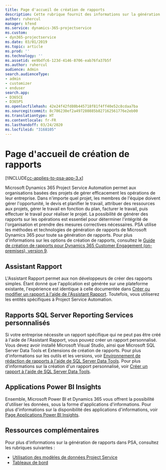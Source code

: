 ```yaml
---
title: Page d'accueil de création de rapports
description: Cette rubrique fournit des informations sur la génération de rapports dans Dynamics 365 Project Service Automation.
author: ruhercul
manager: kfend
ms.service: dynamics-365-projectservice
ms.custom:
- dyn365-projectservice
ms.date: 03/01/2019
ms.topic: article
ms.prod: ''
ms.technology: ''
ms.assetid: ee9bdfc6-123d-4146-8706-eab76fa37b5f
ms.author: ruhercul
audience: Admin
search.audienceType:
- admin
- customizer
- enduser
search.app:
- D365CE
- D365PS
ms.openlocfilehash: 42e24f42fd80b445718f81f4ff40e52c8cdaa7ba
ms.sourcegitcommit: 8c786230ef2a497280885b827162561776e2eb00
ms.translationtype: HT
ms.contentlocale: fr-FR
ms.lasthandoff: 03/24/2020
ms.locfileid: "3168105"
---
```

# <a name="reporting-home-page"></a>Page d'accueil de création de rapports

[!INCLUDE[cc-applies-to-psa-app-3.x](../includes/cc-applies-to-psa-app-3x.md)]

Microsoft Dynamics 365 Project Service Automation permet aux organisations basées des projets de gérer efficacement les opérations de leur entreprise. Dans n'importe quel projet, les membres de l'équipe doivent gérer l'opportunité, le devis et planifier le travail, attribuer des ressources aux projets, gérer le travail en fonction du plan, facturer le travail, puis effectuer le travail pour réaliser le projet. La possibilité de générer des rapports sur les opérations est essentiel pour déterminer l'intégrité de l'organisation et prendre des mesures correctives nécessaires. PSA utilise les méthodes et technologies de génération de rapports de Microsoft Dynamics 365 pour toute sa génération de rapports. Pour plus d'informations sur les options de création de rapports, consultez le [Guide de création de rapports pour Dynamics 365 Customer Engagement (on-premises), version 9](../analytics/reporting-analytics-with-dynamics-365.md).

## <a name="report-wizard"></a>Assistant Rapport

L'Assistant Rapport permet aux non développeurs de créer des rapports simples. Étant donné que l'application est générée sur une plateforme existante, l'expérience est identique à celle documentée dans [Créer ou modifier un rapport à l'aide de l'Assistant Rapport](../basics/create-edit-copy-report-wizard.md). Toutefois, vous utiliserez les entités spécifiques à Project Service Automation.

## <a name="custom-sql-server-reporting-services-reports"></a>Rapports SQL Server Reporting Services personnalisés

Si votre entreprise nécessite un rapport spécifique qui ne peut pas être créé à l'aide de l'Assistant Rapport, vous pouvez créer un rapport personnalisé. Vous devez avoir installé Microsoft Visual Studio, ainsi que Microsoft SQL Server Data Tools et Extensions de création de rapports. Pour plus d'informations sur les outils et les versions, voir [Environnement de rédaction de rapports à l'aide de SQL Server Data Tools](../analytics/report-writing-environment-using-sql-server-data-tools.md). Pour plus d'informations sur la création d'un rapport personnalisé, voir [Créer un rapport à l'aide de SQL Server Data Tools](../analytics/create-a-new-report-using-sql-server-data-tools.md).

## <a name="power-bi-insights-apps"></a>Applications Power BI Insights

Ensemble, Microsoft Power BI et Dynamics 365 vous offrent la possibilité d'utiliser les données, sous la forme d'applications d'informations. Pour plus d'informations sur la disponibilité des applications d'informations, voir [Page Applications Power BI Insights](https://powerbi.microsoft.com/power-bi-insights-apps/).


## <a name="additional-resources"></a>Ressources complémentaires
Pour plus d'informations sur la génération de rapports dans PSA, consultez les rubriques suivantes :

- [Utilisation des modèles de données Project Service](reports-working-project-service-data-model.md)
- [Tableaux de bord](reports-dashboards.md)

